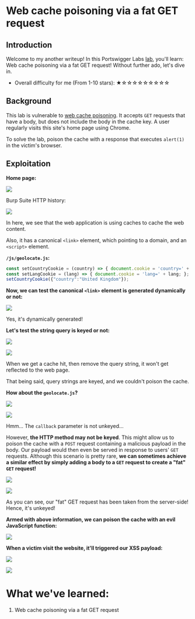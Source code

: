 # Web cache poisoning via a fat GET request

## Introduction

Welcome to my another writeup! In this Portswigger Labs [lab](https://portswigger.net/web-security/web-cache-poisoning/exploiting-implementation-flaws/lab-web-cache-poisoning-fat-get), you'll learn: Web cache poisoning via a fat GET request! Without further ado, let's dive in.

- Overall difficulty for me (From 1-10 stars): ★☆☆☆☆☆☆☆☆☆

## Background

This lab is vulnerable to [web cache poisoning](https://portswigger.net/web-security/web-cache-poisoning). It accepts `GET` requests that have a body, but does not include the body in the cache key. A user regularly visits this site's home page using Chrome.

To solve the lab, poison the cache with a response that executes `alert(1)` in the victim's browser.

## Exploitation

**Home page:**

![](https://github.com/siunam321/CTF-Writeups/blob/main/Portswigger-Labs/Web-Cache-Poisoning/Cache-8/images/Pasted%20image%2020230125172557.png)

Burp Suite HTTP history:

![](https://github.com/siunam321/CTF-Writeups/blob/main/Portswigger-Labs/Web-Cache-Poisoning/Cache-8/images/Pasted%20image%2020230125172636.png)

In here, we see that the web application is using caches to cache the web content.

Also, it has a canonical `<link>` element, which pointing to a domain, and an `<script>` element.

**`/js/geolocate.js`:**
```js
const setCountryCookie = (country) => { document.cookie = 'country=' + country; };
const setLangCookie = (lang) => { document.cookie = 'lang=' + lang; };
setCountryCookie({"country":"United Kingdom"});
```

**Now, we can test the canonical `<link>` element is generated dynamically or not:**

![](https://github.com/siunam321/CTF-Writeups/blob/main/Portswigger-Labs/Web-Cache-Poisoning/Cache-8/images/Pasted%20image%2020230125172846.png)

Yes, it's dynamically generated!

**Let's test the string query is keyed or not:**

![](https://github.com/siunam321/CTF-Writeups/blob/main/Portswigger-Labs/Web-Cache-Poisoning/Cache-8/images/Pasted%20image%2020230125172946.png)

![](https://github.com/siunam321/CTF-Writeups/blob/main/Portswigger-Labs/Web-Cache-Poisoning/Cache-8/images/Pasted%20image%2020230125173002.png)

When we get a cache hit, then remove the query string, it won't get reflected to the web page.

That being said, query strings are keyed, and we couldn't poison the cache.

**How about the `geolocate.js`?**

![](https://github.com/siunam321/CTF-Writeups/blob/main/Portswigger-Labs/Web-Cache-Poisoning/Cache-8/images/Pasted%20image%2020230125173227.png)

![](https://github.com/siunam321/CTF-Writeups/blob/main/Portswigger-Labs/Web-Cache-Poisoning/Cache-8/images/Pasted%20image%2020230125173245.png)

Hmm... The `callback` parameter is not unkeyed...

However, **the HTTP method may not be keyed**. This might allow us to poison the cache with a `POST` request containing a malicious payload in the body. Our payload would then even be served in response to users' `GET` requests. Although this scenario is pretty rare, **we can sometimes achieve a similar effect by simply adding a body to a `GET` request to create a "fat" `GET` request!**

![](https://github.com/siunam321/CTF-Writeups/blob/main/Portswigger-Labs/Web-Cache-Poisoning/Cache-8/images/Pasted%20image%2020230125173503.png)

![](https://github.com/siunam321/CTF-Writeups/blob/main/Portswigger-Labs/Web-Cache-Poisoning/Cache-8/images/Pasted%20image%2020230125173520.png)

As you can see, our "fat" GET request has been taken from the server-side! Hence, it's unkeyed!

**Armed with above information, we can poison the cache with an evil JavaScript function:**

![](https://github.com/siunam321/CTF-Writeups/blob/main/Portswigger-Labs/Web-Cache-Poisoning/Cache-8/images/Pasted%20image%2020230125173804.png)

**When a victim visit the website, it'll triggered our XSS payload:**

![](https://github.com/siunam321/CTF-Writeups/blob/main/Portswigger-Labs/Web-Cache-Poisoning/Cache-8/images/Pasted%20image%2020230125173828.png)

![](https://github.com/siunam321/CTF-Writeups/blob/main/Portswigger-Labs/Web-Cache-Poisoning/Cache-8/images/Pasted%20image%2020230125173834.png)

# What we've learned:

1. Web cache poisoning via a fat GET request